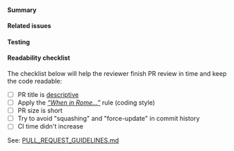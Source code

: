 #### Summary

<!--
    This section will help the reviewer better understand the context of this change.
    Please provide a TLDR appropriate to the change's complexity on what was changed and why.
    If fixing an error, explain the root cause and the chosen solution's rationale, especially if not obvious.
    Include context like links to related documents/issues/test plans and highlight notable information or specific concerns.

    See guidelines: https://project-chip.github.io/connectedhomeip-doc/pull_request_guidelines.html#pr-summary-description
    See title formatting: https://project-chip.github.io/connectedhomeip-doc/pull_request_guidelines.html#title-formatting

    Examples:
       [TODO] – find an example of a good PR description

    Please replace this HTML comment with the actual PR summary.
-->

#### Related issues

<!--
    This section will help the reviewer easily navigate to the GitHub issues related to this PR change.
    Please mention all the related issues in this section.

    Tip: use the syntax of Fixes #.... to mark issues completed on PR merge or use #... to reference issues that are addressed.

    Examples:
        Fixes: #12345
        #12345
        N/A (not preferable)

    Please replace this HTML comment with the actual information about related issues.
-->

#### Testing

<!--
    This section will help the reviewer understand how this PR change was tested.
    As a general rule, a proposed PR change must not break the existing code and must be well-tested.
    Please include information about testing.

    See testing guidelines: https://project-chip.github.io/connectedhomeip-doc/pull_request_guidelines.html#testing

    Examples:
        added unit tests
        verified by YAML test: TC_ABC.yaml
        added Python test: TC_DEF.py
        manually tested (mention steps to reproduce)

    Please replace this HTML comment with the actual information about how the testing was done.
 -->

#### Readability checklist

The checklist below will help the reviewer finish PR review in time and keep the
code readable:

-   [ ] PR title is
        [descriptive](https://project-chip.github.io/connectedhomeip-doc/pull_request_guidelines.html#title-formatting)
-   [ ] Apply the
        [_“When in Rome…”_](https://project-chip.github.io/connectedhomeip-doc/style/CODING_STYLE_GUIDE.html)
        rule (coding style)
-   [ ] PR size is short
-   [ ] Try to avoid "squashing" and "force-update" in commit history
-   [ ] CI time didn't increase

See: [PULL_REQUEST_GUIDELINES.md](../docs/pull_request_guidelines.md)
